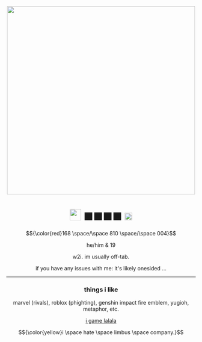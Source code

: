 <div class="gr-box"><div align="center"><img width="500" src="https://github.com/DEMISIN/DEMISIN/blob/main/DemianSlice.gif">


  
# <div align="center"> <div class="gr-box"> <img width="30" src="https://static.wikia.nocookie.net/limbuscompany/images/0/01/A_Sign_3_Gift.png/revision/latest?cb=20230310020445"> **■■■■**  <img width="20" src="https://static.wikia.nocookie.net/limbuscompany/images/4/4e/Sinclair_Icon.png/revision/latest?cb=20230310044135"></span></div>

$${\color{red}168 \space/\space 810 \space/\space 004}$$

he/him & 19

w2i. im usually off-tab. 

if you have any issues with me: it's likely onesided ...

<hr>

### **things i like**
marvel (rivals), roblox (phighting), genshin impact
fire emblem, yugioh, metaphor,  etc.

[i game lalala](https://backloggery.com/ywnky)

$${\color{yellow}i \space hate \space limbus \space company.}$$

<!--
**DEMISIN/DEMISIN** is a ✨ _special_ ✨ repository because its `README.md` (this file) appears on your GitHub profile.

Here are some ideas to get you started:

- 🔭 I’m currently working on ...
- 🌱 I’m currently learning ...
- 👯 I’m looking to collaborate on ...
- 🤔 I’m looking for help with ...
- 💬 Ask me about ...
- 📫 How to reach me: ...
- 😄 Pronouns: ...
- ⚡ Fun fact: ...
-->
